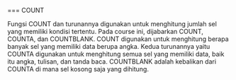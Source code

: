 === COUNT

Fungsi COUNT dan turunannya digunakan untuk menghitung jumlah sel yang memiliki kondisi tertentu. Pada course ini, dijabarkan COUNT, COUNTA, dan COUNTBLANK. COUNT digunakan untuk menghitung berapa banyak sel yang memiliki data berupa angka. Kedua turunannya yaitu COUNTA digunakan untuk menghitung semua sel yang memiliki data, baik itu angka, tulisan, dan tanda baca. COUNTBLANK adalah kebalikan dari COUNTA di mana sel kosong saja yang dihitung.
